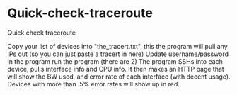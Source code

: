 # Quick-check-traceroute
Quick check traceroute

Copy your list of devices into "the_tracert.txt", this the program will pull any IPs out (so you can just paste a tracert in here) 
Update username/password in the program run the program (there are 2)
The program SSHs into each device, pulls interface info and CPU info.  It then makes an HTTP page that will show the BW used, and error rate of each interface (with decent usage).  Devices with more than .5% error rates will show up in red.
